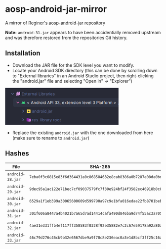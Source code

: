 # aosp-android-jar-mirror

A mirror of [Reginer's aosp-android-jar repository](https://github.com/Reginer/aosp-android-jar)

**Note:** `android-31.jar` appears to have been accidentially removed upstream and was therefore restored from the repositories Git history.

## Installation

* Download the JAR file for the SDK level you want to modify.
* Locate your Android SDK directory (this can be done by scrolling down to "External libraries" in an Android Studio
  project, then right-clicking the "android.jar" file and selecting "Open in" -> "Explorer")

![](resource/img.png)

* Replace the existing `android.jar` with the one downloaded from here (make sure to rename to `android.jar`)

## Hashes

| File             | SHA-265                                                            |
|------------------|--------------------------------------------------------------------|
| `android-28.jar` | `7eba0f3c6815e83f6d364431a0c868584632e8cab8386a0b7287a08da0bdf383` | 
| `android-29.jar` | `9dec95a1ac122e71bec7cf09037579fc7f30e924bf24f3582ec46918b0c08476` |
| `android-30.jar` | `6529a1f1eb399a30065600609d599790a97c9e1bfa016edae22fb8701bebca05` |
| `android-31.jar` | `301f606a8447a4b4021b7a65d7ad14414cafa490d846ba9d74f55ac3a705911a` | 
| `android-32.jar` | `4ae31e331ffb4ef117ff358583f0328f92e35882e7c2c67e59178a92a80a1b3f` | 
| `android-33.jar` | `46c79d276c46cb9b32e6567dbe9a9f70c8e236eac0a3e1d8bcf3ff25c16a3805` | 
